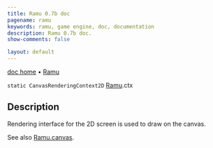 ```yaml
---
title: Ramu 0.7b doc
pagename: ramu
keywords: ramu, game engine, doc, documentation
description: Ramu 0.7b doc.
show-comments: false

layout: default
---
```

[doc home](home) &#8226; [Ramu](../)  

``static CanvasRenderingContext2D`` [Ramu](Ramu).ctx  

## Description
Rendering interface for the 2D screen is used to draw on the canvas.  

See also [Ramu.canvas](Ramu.canvas).